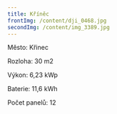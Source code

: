```yaml
---
title: Kříněc
frontImg: /content/dji_0468.jpg
secondImg: /content/img_3389.jpg
---
```

Město: Křinec

Rozloha: 30 m2

Výkon: 6,23 kWp

Baterie: 11,6 kWh

Počet panelů: 12